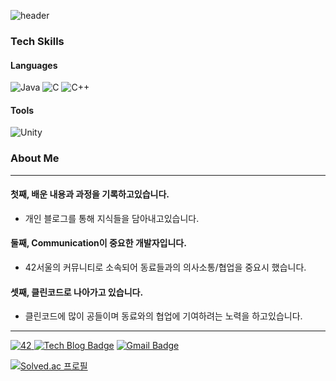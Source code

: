 ![header](https://capsule-render.vercel.app/api?type=soft&color=2E5C99&height=150&section=header&text=WooJae&fontSize=60&fontColor=ffffff)

### Tech Skills
#### Languages
<img alt="Java" src ="https://img.shields.io/badge/Java-007396.svg?&style=flat-square&logo=Java&logoColor=white"/>  <img alt="C" src ="https://img.shields.io/badge/C-A8B9CC.svg?&style=flat-square&logo=C&logoColor=white"/>  <img alt="C++" src ="https://img.shields.io/badge/C++-00599C.svg?&style=flat-square&logo=C%2B%2B&logoColor=white"/>

#### Tools
<img alt="Unity" src ="https://img.shields.io/badge/Unity-FFFFFF.svg?&style=flat-square&logo=Unity&logoColor=black"/>

### About Me
---
#### 첫째, 배운 내용과 과정을 **기록**하고있습니다.
- 개인 블로그를 통해 지식들을 담아내고있습니다.

#### 둘째, Communication이 중요한 개발자입니다.
- 42서울의 커뮤니티로 소속되어 동료들과의 의사소통/협업을 중요시 했습니다.

#### 셋째, 클린코드로 나아가고 있습니다.
- 클린코드에 많이 공들이며 동료와의 협업에 기여하려는 노력을 하고있습니다.

---

<a href="링크걸_주소"><img alt="42" src ="https://img.shields.io/badge/42-000000.svg?&style=flat-square&logo=42&logoColor=white"/>  [![Tech Blog Badge](http://img.shields.io/badge/-Tech%20blog-black?style=flat-square&logo=github&link=https://khanbe.github.io/)](https://khanbe.github.io/)  [![Gmail Badge](https://img.shields.io/badge/Gmail-d14836?style=flat-square&logo=Gmail&logoColor=white&link=mailto:wistm6980@gmail.com)](mailto:wistm6980@gmail.com)
  
[![Solved.ac
프로필](http://mazassumnida.wtf/api/v2/generate_badge?boj=wistm1)](https://solved.ac/wistm1)
  
  
<!--
**KhanBe/KhanBe** is a ✨ _special_ ✨ repository because its `README.md` (this file) appears on your GitHub profile.

Here are some ideas to get you started:

- 🔭 I’m currently working on ...
- 🌱 I’m currently learning ...
- 👯 I’m looking to collaborate on ...
- 🤔 I’m looking for help with ...
- 💬 Ask me about ...
- 📫 How to reach me: ...
- 😄 Pronouns: ...
- ⚡ Fun fact: ...
-->
